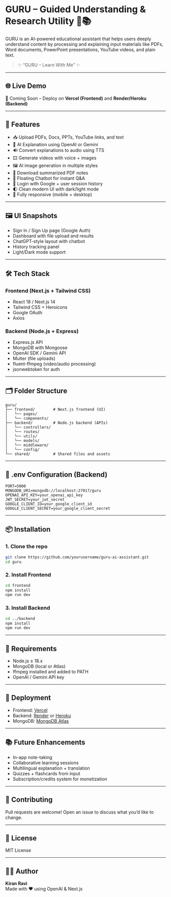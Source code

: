 
# GURU – Guided Understanding & Research Utility 🤖📚

GURU is an AI-powered educational assistant that helps users deeply understand content by processing and explaining input materials like PDFs, Word documents, PowerPoint presentations, YouTube videos, and plain text.

> ✨ “GURU – Learn With Me” ✨

---

## 🌐 Live Demo

🚀 Coming Soon – Deploy on **Vercel (Frontend)** and **Render/Heroku (Backend)**

---

## 🧠 Features

- 📥 Upload PDFs, Docs, PPTs, YouTube links, and text
- 🧠 AI Explanation using OpenAI or Gemini
- 🔊 Convert explanations to audio using TTS
- 🎞️ Generate videos with voice + images
- 🖼️ AI image generation in multiple styles
- 📝 Download summarized PDF notes
- 💬 Floating Chatbot for instant Q&A
- 👤 Login with Google + user session history
- 🌓 Clean modern UI with dark/light mode
- 📱 Fully responsive (mobile + desktop)

---

## 🖼️ UI Snapshots

- Sign In / Sign Up page (Google Auth)
- Dashboard with file upload and results
- ChatGPT-style layout with chatbot
- History tracking panel
- Light/Dark mode support

---

## 🛠️ Tech Stack

### Frontend (Next.js + Tailwind CSS)
- React 18 / Next.js 14
- Tailwind CSS + Heroicons
- Google OAuth
- Axios

### Backend (Node.js + Express)
- Express.js API
- MongoDB with Mongoose
- OpenAI SDK / Gemini API
- Multer (file uploads)
- fluent-ffmpeg (video/audio processing)
- jsonwebtoken for auth

---

## 🗂️ Folder Structure

```
guru/
├── frontend/        # Next.js frontend (UI)
│   └── pages/
│   └── components/
├── backend/         # Node.js backend (APIs)
│   └── controllers/
│   └── routes/
│   └── utils/
│   └── models/
│   └── middleware/
│   └── config/
└── shared/          # Shared files and assets
```

---

## 🔐 .env Configuration (Backend)

```env
PORT=5000
MONGODB_URI=mongodb://localhost:27017/guru
OPENAI_API_KEY=your_openai_api_key
JWT_SECRET=your_jwt_secret
GOOGLE_CLIENT_ID=your_google_client_id
GOOGLE_CLIENT_SECRET=your_google_client_secret
```

---

## 📦 Installation

### 1. Clone the repo

```bash
git clone https://github.com/yourusername/guru-ai-assistant.git
cd guru
```

### 2. Install Frontend

```bash
cd frontend
npm install
npm run dev
```

### 3. Install Backend

```bash
cd ../backend
npm install
npm run dev
```

---

## 📌 Requirements

- Node.js ≥ 18.x
- MongoDB (local or Atlas)
- ffmpeg installed and added to PATH
- OpenAI / Gemini API key

---

## 🚀 Deployment

- Frontend: [Vercel](https://vercel.com/)
- Backend: [Render](https://render.com/) or [Heroku](https://heroku.com/)
- MongoDB: [MongoDB Atlas](https://www.mongodb.com/cloud/atlas)

---

## 📚 Future Enhancements

- In-app note-taking
- Collaborative learning sessions
- Multilingual explanation + translation
- Quizzes + flashcards from input
- Subscription/credits system for monetization

---

## 🤝 Contributing

Pull requests are welcome! Open an issue to discuss what you’d like to change.

---

## 📄 License

MIT License

---

## 🧑‍💻 Author

**Kiran Ravi**  
Made with ❤️ using OpenAI & Next.js  
